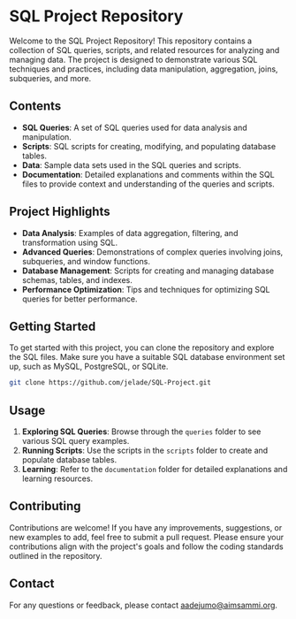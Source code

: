 # SQL Project Repository

Welcome to the SQL Project Repository! This repository contains a collection of SQL queries, scripts, and related resources for analyzing and managing data. The project is designed to demonstrate various SQL techniques and practices, including data manipulation, aggregation, joins, subqueries, and more.

## Contents

- **SQL Queries**: A set of SQL queries used for data analysis and manipulation.
- **Scripts**: SQL scripts for creating, modifying, and populating database tables.
- **Data**: Sample data sets used in the SQL queries and scripts.
- **Documentation**: Detailed explanations and comments within the SQL files to provide context and understanding of the queries and scripts.

## Project Highlights

- **Data Analysis**: Examples of data aggregation, filtering, and transformation using SQL.
- **Advanced Queries**: Demonstrations of complex queries involving joins, subqueries, and window functions.
- **Database Management**: Scripts for creating and managing database schemas, tables, and indexes.
- **Performance Optimization**: Tips and techniques for optimizing SQL queries for better performance.

## Getting Started

To get started with this project, you can clone the repository and explore the SQL files. Make sure you have a suitable SQL database environment set up, such as MySQL, PostgreSQL, or SQLite.

```sh
git clone https://github.com/jelade/SQL-Project.git
```

## Usage

1. **Exploring SQL Queries**: Browse through the `queries` folder to see various SQL query examples.
2. **Running Scripts**: Use the scripts in the `scripts` folder to create and populate database tables.
3. **Learning**: Refer to the `documentation` folder for detailed explanations and learning resources.

## Contributing

Contributions are welcome! If you have any improvements, suggestions, or new examples to add, feel free to submit a pull request. Please ensure your contributions align with the project's goals and follow the coding standards outlined in the repository.

## Contact

For any questions or feedback, please contact [aadejumo@aimsammi.org](mailto:aadejumo@aimsammi.org).
